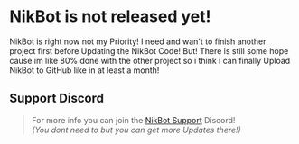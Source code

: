 # NikBot is not released yet!
NikBot is right now not my Priority! I need and wan't to finish another project first before Updating the NikBot Code! But! There is still some hope cause im like 80% done with the other project so i think i can finally Upload NikBot to GitHub like in at least a month!

## Support Discord
> For more info you can join the [NikBot Support](https://discord.gg/5EAGuaKJmv) Discord!<br>
_(You dont need to but you can get more Updates there!)_
